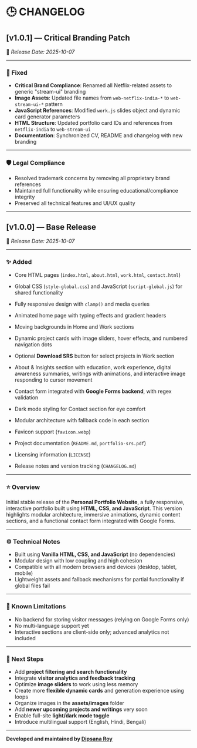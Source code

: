 # 🕒 CHANGELOG

## \[v1.0.1] — Critical Branding Patch

📅 *Release Date: 2025-10-07*

---

### 🔧 Fixed

* **Critical Brand Compliance**: Renamed all Netflix-related assets to generic "stream-ui" branding
* **Image Assets**: Updated file names from `web-netflix-india-*` to `web-stream-ui-*` pattern
* **JavaScript References**: Modified `work.js` slides object and dynamic card generator parameters
* **HTML Structure**: Updated portfolio card IDs and references from `netflix-india` to `web-stream-ui`
* **Documentation**: Synchronized CV, README and changelog with new branding

---

### 🛡️ Legal Compliance

* Resolved trademark concerns by removing all proprietary brand references
* Maintained full functionality while ensuring educational/compliance integrity
* Preserved all technical features and UI/UX quality

---

## \[v1.0.0] — Base Release

📅 *Release Date: 2025-10-07*

---

### ✨ Added

* Core HTML pages (`index.html`, `about.html`, `work.html`, `contact.html`)
* Global CSS (`style-global.css`) and JavaScript (`script-global.js`) for shared functionality
* Fully responsive design with `clamp()` and media queries
* Animated home page with typing effects and gradient headers
* Moving backgrounds in Home and Work sections
* Dynamic project cards with image sliders, hover effects, and numbered navigation dots
* Optional **Download SRS** button for select projects in Work section

* About & Insights section with education, work experience, digital awareness summaries, writings with animations, and interactive image responding to cursor movement

* Contact form integrated with **Google Forms backend**, with regex validation
* Dark mode styling for Contact section for eye comfort
* Modular architecture with fallback code in each section
* Favicon support (`favicon.webp`)
* Project documentation (`README.md`, `portfolio-srs.pdf`)
* Licensing information (`LICENSE`)
* Release notes and version tracking (`CHANGELOG.md`)

---

### ⭐ Overview

Initial stable release of the **Personal Portfolio Website**, a fully responsive, interactive portfolio built using **HTML, CSS, and JavaScript**.
This version highlights modular architecture, immersive animations, dynamic content sections, and a functional contact form integrated with Google Forms.

---

### ⚙️ Technical Notes

* Built using **Vanilla HTML, CSS, and JavaScript** (no dependencies)
* Modular design with low coupling and high cohesion
* Compatible with all modern browsers and devices (desktop, tablet, mobile)
* Lightweight assets and fallback mechanisms for partial functionality if global files fail

---

### 🧩 Known Limitations

* No backend for storing visitor messages (relying on Google Forms only)
* No multi-language support yet
* Interactive sections are client-side only; advanced analytics not included

---

### 🚀 Next Steps

* Add **project filtering and search functionality**
* Integrate **visitor analytics and feedback tracking**
* Optimize **image sliders** to work using less memory
* Create more **flexible dynamic cards** and generation experience using loops
* Organize images in the **assets/images** folder
* Add **newer upcoming projects and writings** very soon
* Enable full-site **light/dark mode toggle**
* Introduce multilingual support (English, Hindi, Bengali)

---

**Developed and maintained by [Dipsana Roy](https://github.com/dipsana)**
